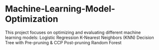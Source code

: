 # Machine-Learning-Model-Optimization
This project focuses on optimizing and evaluating different machine learning models:  Logistic Regression  K-Nearest Neighbors (KNN)  Decision Tree with Pre-pruning &amp; CCP Post-pruning  Random Forest
